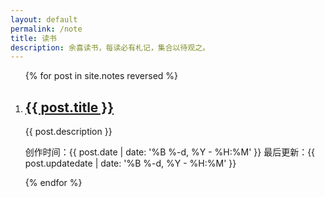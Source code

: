 ```yaml
---
layout: default
permalink: /note
title: 读书
description: 余喜读书，每读必有札记，集合以待观之。
---
```


<ol class="circle-list">
    {% for post in site.notes reversed %}
    <li>
        <h2><a class="post-title" href="{{ post.url | prepend: site.baseurl }}">{{ post.title }}</a></h2>
        <p>{{ post.description }}</p>
        <p class="post-meta">创作时间：{{ post.date | date: '%B %-d, %Y - %H:%M' }} 最后更新：{{ post.updatedate | date: '%B %-d, %Y - %H:%M' }}</p>
    </li>
    {% endfor %}
</ol>